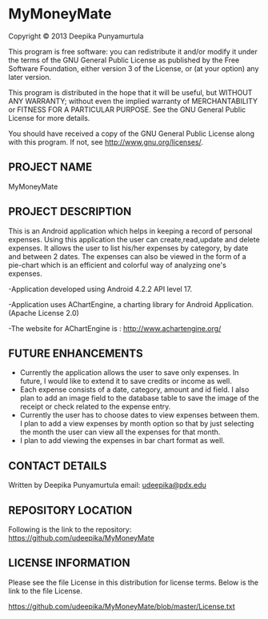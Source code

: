 MyMoneyMate
===========

Copyright © 2013 Deepika Punyamurtula

This program is free software: you can redistribute it and/or modify it under the terms of the GNU General Public License as published by the Free Software Foundation, either version 3 of the License, or (at your option) any later version.

This program is distributed in the hope that it will be useful, but WITHOUT ANY WARRANTY; without even the implied warranty of MERCHANTABILITY or FITNESS FOR A PARTICULAR PURPOSE. See the GNU General Public License for more details.

You should have received a copy of the GNU General Public License along with this program. If not, see http://www.gnu.org/licenses/.

PROJECT NAME
------------

MyMoneyMate

PROJECT DESCRIPTION
-------------------

This is an Android application which helps in keeping a record of personal expenses. 
Using this application the user can create,read,update and delete expenses. 
It allows the user 
to list his/her expenses by category, by date and between 2 dates. 
The expenses can also be viewed
in the form of a pie-chart which is an efficient and colorful way of analyzing one's expenses. 


-Application developed using Android 4.2.2 API level 17. 

-Application uses AChartEngine, a charting library for Android Application.(Apache License 2.0)

-The website for AChartEngine is : http://www.achartengine.org/


FUTURE ENHANCEMENTS
--------------------

- Currently the application allows the user to save only expenses. In future, I would like to extend it
  to save credits or income as well. 
- Each expense consists of a date, category, amount and id field. I also plan to add an image field to the 
  database table to save the image of the receipt or check related to the expense entry.
- Currently the user has to choose dates to view expenses between them. I plan to add a view expenses by month
  option so that by just selecting the month the user can view all the expenses for that month.
- I plan to add viewing the expenses in bar chart format as well.


CONTACT DETAILS
---------------

Written by Deepika Punyamurtula 
email: udeepika@pdx.edu


REPOSITORY LOCATION
-------------------
Following is the link to the repository:
https://github.com/udeepika/MyMoneyMate


LICENSE INFORMATION
-------------------
Please see the file License in this distribution for license terms. Below is the link to the file License.

https://github.com/udeepika/MyMoneyMate/blob/master/License.txt





